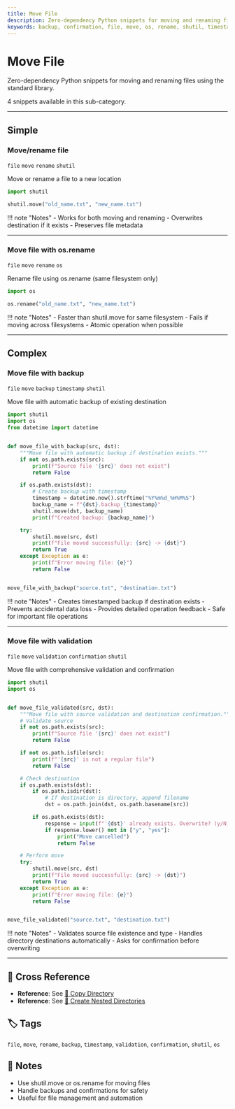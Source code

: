 ```yaml
---
title: Move File
description: Zero-dependency Python snippets for moving and renaming files using the standard library.
keywords: backup, confirmation, file, move, os, rename, shutil, timestamp, validation
---
```


# Move File

Zero-dependency Python snippets for moving and renaming files using the standard library.

4 snippets available in this sub-category.

---

## Simple

###  Move/rename file

`file` `move` `rename` `shutil`

Move or rename a file to a new location

```python
import shutil

shutil.move("old_name.txt", "new_name.txt")
```

!!! note "Notes"
    - Works for both moving and renaming
    - Overwrites destination if it exists
    - Preserves file metadata

<hr class="snippet-divider">

### Move file with os.rename

`file` `move` `rename` `os`

Rename file using os.rename (same filesystem only)

```python
import os

os.rename("old_name.txt", "new_name.txt")
```

!!! note "Notes"
    - Faster than shutil.move for same filesystem
    - Fails if moving across filesystems
    - Atomic operation when possible

<hr class="snippet-divider">

## Complex

###  Move file with backup

`file` `move` `backup` `timestamp` `shutil`

Move file with automatic backup of existing destination

```python
import shutil
import os
from datetime import datetime


def move_file_with_backup(src, dst):
    """Move file with automatic backup if destination exists."""
    if not os.path.exists(src):
        print(f"Source file '{src}' does not exist")
        return False

    if os.path.exists(dst):
        # Create backup with timestamp
        timestamp = datetime.now().strftime("%Y%m%d_%H%M%S")
        backup_name = f"{dst}.backup_{timestamp}"
        shutil.move(dst, backup_name)
        print(f"Created backup: {backup_name}")

    try:
        shutil.move(src, dst)
        print(f"File moved successfully: {src} -> {dst}")
        return True
    except Exception as e:
        print(f"Error moving file: {e}")
        return False


move_file_with_backup("source.txt", "destination.txt")
```

!!! note "Notes"
    - Creates timestamped backup if destination exists
    - Prevents accidental data loss
    - Provides detailed operation feedback
    - Safe for important file operations

<hr class="snippet-divider">

### Move file with validation

`file` `move` `validation` `confirmation` `shutil`

Move file with comprehensive validation and confirmation

```python
import shutil
import os


def move_file_validated(src, dst):
    """Move file with source validation and destination confirmation."""
    # Validate source
    if not os.path.exists(src):
        print(f"Source file '{src}' does not exist")
        return False

    if not os.path.isfile(src):
        print(f"'{src}' is not a regular file")
        return False

    # Check destination
    if os.path.exists(dst):
        if os.path.isdir(dst):
            # If destination is directory, append filename
            dst = os.path.join(dst, os.path.basename(src))

        if os.path.exists(dst):
            response = input(f"'{dst}' already exists. Overwrite? (y/N): ")
            if response.lower() not in ["y", "yes"]:
                print("Move cancelled")
                return False

    # Perform move
    try:
        shutil.move(src, dst)
        print(f"File moved successfully: {src} -> {dst}")
        return True
    except Exception as e:
        print(f"Error moving file: {e}")
        return False


move_file_validated("source.txt", "destination.txt")
```

!!! note "Notes"
    - Validates source file existence and type
    - Handles directory destinations automatically
    - Asks for confirmation before overwriting

<hr class="snippet-divider">

## 🔗 Cross Reference

- **Reference**: See [📂 Copy Directory](copy_directory.md)
- **Reference**: See [📂 Create Nested Directories](create_nested_directories.md)

## 🏷️ Tags

`file`, `move`, `rename`, `backup`, `timestamp`, `validation`, `confirmation`, `shutil`, `os`

## 📝 Notes
- Use shutil.move or os.rename for moving files
- Handle backups and confirmations for safety
- Useful for file management and automation
